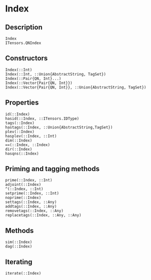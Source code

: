 # Index

## Description

```@docs
Index
ITensors.QNIndex
```

## Constructors

```@docs
Index(::Int)
Index(::Int, ::Union{AbstractString, TagSet})
Index(::Pair{QN, Int}...)
Index(::Vector{Pair{QN, Int}})
Index(::Vector{Pair{QN, Int}}, ::Union{AbstractString, TagSet})
```

## Properties

```@docs
id(::Index)
hasid(::Index, ::ITensors.IDType)
tags(::Index)
hastags(::Index, ::Union{AbstractString,TagSet})
plev(::Index)
hasplev(::Index, ::Int)
dim(::Index)
==(::Index, ::Index)
dir(::Index)
hasqns(::Index)
```

## Priming and tagging methods

```@docs
prime(::Index, ::Int)
adjoint(::Index)
^(::Index, ::Int)
setprime(::Index, ::Int)
noprime(::Index)
settags(::Index, ::Any)
addtags(::Index, ::Any)
removetags(::Index, ::Any)
replacetags(::Index, ::Any, ::Any)
```

## Methods

```@docs
sim(::Index)
dag(::Index)
```

## Iterating

```@docs
iterate(::Index)
```

